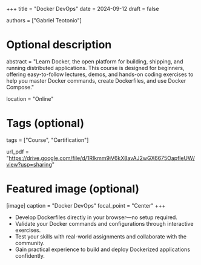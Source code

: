 +++
title = "Docker DevOps"
date = 2024-09-12
draft = false

authors = ["Gabriel Teotonio"]

# Optional description
abstract = "Learn Docker, the open platform for building, shipping, and running distributed applications. This course is designed for beginners, offering easy-to-follow lectures, demos, and hands-on coding exercises to help you master Docker commands, create Dockerfiles, and use Docker Compose."

location = "Online"

# Tags (optional)
tags = ["Course", "Certification"]

url_pdf = "https://drive.google.com/file/d/1RIkmm9iV6kX8avAJ2wGX6675OapfleUW/view?usp=sharing"

# Featured image (optional)
[image]
  caption = "Docker DevOps"
  focal_point = "Center"
+++

- Develop Dockerfiles directly in your browser—no setup required.
- Validate your Docker commands and configurations through interactive exercises.
- Test your skills with real-world assignments and collaborate with the community.
- Gain practical experience to build and deploy Dockerized applications confidently.
